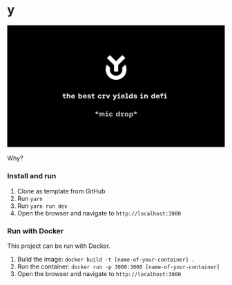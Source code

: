 # y
![](./public/og.png)

Why?

### Install and run
1. Clone as template from GitHub
2. Run `yarn`
3. Run `yarn run dev`
4. Open the browser and navigate to `http://localhost:3000`

### Run with Docker
This project can be run with Docker.
1. Build the image: `docker build -t [name-of-your-container] .`
2. Run the container: `docker run -p 3000:3000 [name-of-your-container]`
3. Open the browser and navigate to `http://localhost:3000`
